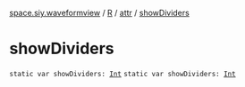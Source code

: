 [space.siy.waveformview](../../index.md) / [R](../index.md) / [attr](index.md) / [showDividers](./show-dividers.md)

# showDividers

`static var showDividers: `[`Int`](https://kotlinlang.org/api/latest/jvm/stdlib/kotlin/-int/index.html)
`static var showDividers: `[`Int`](https://kotlinlang.org/api/latest/jvm/stdlib/kotlin/-int/index.html)